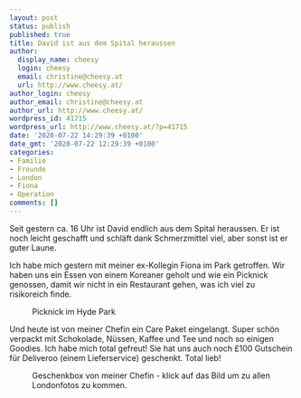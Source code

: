 ```yaml
---
layout: post
status: publish
published: true
title: David ist aus dem Spital heraussen
author:
  display_name: cheesy
  login: cheesy
  email: christine@cheesy.at
  url: http://www.cheesy.at/
author_login: cheesy
author_email: christine@cheesy.at
author_url: http://www.cheesy.at/
wordpress_id: 41715
wordpress_url: http://www.cheesy.at/?p=41715
date: '2020-07-22 14:29:39 +0100'
date_gmt: '2020-07-22 12:29:39 +0100'
categories:
- Familie
- Freunde
- London
- Fiona
- Operation
comments: []
---
```

<!-- wp:paragraph -->
Seit gestern ca. 16 Uhr ist David endlich aus dem Spital heraussen. Er ist noch leicht geschafft und schläft dank Schmerzmittel viel, aber sonst ist er guter Laune.
<!-- /wp:paragraph -->
<!-- wp:paragraph -->
Ich habe mich gestern mit meiner ex-Kollegin Fiona im Park getroffen. Wir haben uns ein Essen von einem Koreaner geholt und wie ein Picknick genossen, damit wir nicht in ein Restaurant gehen, was ich viel zu risikoreich finde.
<!-- /wp:paragraph -->
<!-- wp:image {"id":41712} -->
<figure class="wp-block-image"><img src="{% link _posts/2020-07-22-david-ist-aus-dem-spital-heraussen/David-London-37.jpg %}" alt="" class="wp-image-41712"><br>
<figcaption>Picknick im Hyde Park</figcaption>
</figure>
<!-- /wp:image -->
<!-- wp:paragraph -->
Und heute ist von meiner Chefin ein Care Paket eingelangt. Super schön verpackt mit Schokolade, Nüssen, Kaffee und Tee und noch so einigen Goodies. Ich habe mich total gefreut! Sie hat uns auch noch £100 Gutschein für Deliveroo (einem Lieferservice) geschenkt. Total lieb!
<!-- /wp:paragraph -->
<!-- wp:image {"id":41714,"linkDestination":"custom"} -->
<figure class="wp-block-image"><a href="http://www.cheesy.at/fotos/leben-in-belfast/2020-2/david-in-london/"><img src="{% link _posts/2020-07-22-david-ist-aus-dem-spital-heraussen/David-London-39.jpg %}" alt="" class="wp-image-41714"></a><br>
<figcaption>Geschenkbox von meiner Chefin - klick auf das Bild um zu allen Londonfotos zu kommen.</figcaption>
</figure>
<!-- /wp:image -->
